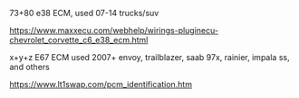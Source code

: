 73+80   e38 ECM, used 07-14 trucks/suv

https://www.maxxecu.com/webhelp/wirings-pluginecu-chevrolet_corvette_c6_e38_ecm.html

x+y+z E67 ECM used 2007+ envoy, trailblazer, saab 97x, rainier, impala ss, and others

https://www.lt1swap.com/pcm_identification.htm

